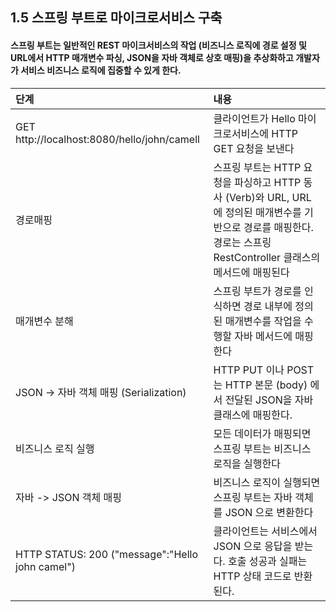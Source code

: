 ## 1.5 스프링 부트로 마이크로서비스 구축


#### 스프링 부트는 일반적인 REST 마이크서비스의 작업 (비즈니스 로직에 경로 설정 및 URL에서 HTTP 매개변수 파싱, JSON을 자바 객체로 상호 매핑)을 추상화하고 개발자가 서비스 비즈니스 로직에 집중할 수 있게 한다.

| 단계                                              | 내용                                                                                                             |
|:------------------------------------------------|:---------------------------------------------------------------------------------------------------------------|
| GET http://localhost:8080/hello/john/camell     | 클라이언트가 Hello 마이크로서비스에 HTTP GET 요청을 보낸다                                                                         |
| 경로매핑                                            | 스프링 부트는 HTTP 요청을 파싱하고 HTTP 동사 (Verb)와 URL, URL에 정의된 매개변수를 기반으로 경로를 매핑한다. 경로는 스프링 RestController 클래스의 메서드에 매핑된다 |
| 매개변수 분해                                         | 스프링 부트가 경로를 인식하면 경로 내부에 정의된 매개변수를 작업을 수행할 자바 메서드에 매핑한다                                                         |
| JSON -> 자바 객체 매핑 (Serialization)                | HTTP PUT 이나 POST는 HTTP 본문 (body) 에서 전달된 JSON을 자바 클래스에 매핑한다.                                                    |
| 비즈니스 로직 실행                                      | 모든 데이터가 매핑되면 스프링 부트는 비즈니스 로직을 실행한다                                                                             |
| 자바 -> JSON 객체 매핑                                | 비즈니스 로직이 실행되면 스프링 부트는 자바 객체를 JSON 으로 변환한다                                                                      |
| HTTP STATUS: 200 ("message":"Hello john camel") | 클라이언트는 서비스에서 JSON 으로 응답을 받는다. 호출 성공과 실패는 HTTP 상태 코드로 반환된다.                                                     |

